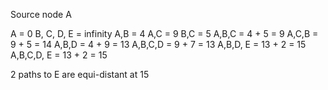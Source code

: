 Source node A

A = 0
B, C, D, E = infinity
A,B = 4
A,C = 9
B,C = 5
A,B,C = 4 + 5 = 9
A,C,B = 9 + 5 = 14
A,B,D = 4 + 9 = 13
A,B,C,D = 9 + 7 = 13
A,B,D, E = 13 + 2 = 15
A,B,C,D, E = 13 + 2 = 15

2 paths to E are equi-distant at 15
